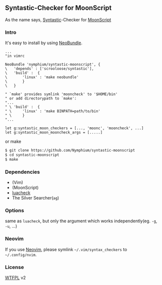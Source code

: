 ## Syntastic-Checker for MoonScript
As the name says, [Syntastic](https://github.com/scrooloose/syntastic)-Checker for [MoonScript](http://moonscript.org/)

### Intro
It's easy to install by using [NeoBundle](https://github.com/Shougo/NeoBundle.vim).
```Vim
...
"in vimrc

NeoBundle 'nymphium/syntastic-moonscript', {
\	'depends' : ['scrooloose/syntastic'],
\	'build' :  {
\		'linux' : 'make neobundle'
\		}
\	}

" `make' provides symlink 'mooncheck' to '$HOME/bin'
" or add directorypath to `make':
"...
" \	'build' :  {
" \		'linux' : 'make BINPATH=path/to/bin'
" \		}
"...

let g:syntastic_moon_checkers = [..., 'moonc', 'mooncheck', ...]
let g:syntastic_moon_mooncheck_args = [.....]
```

or make
```bash
$ git clone https://github.com/Nymphium/syntastic-moonscript
$ cd syntastic-moonscript
$ make
```

### Dependencies
- (Vim)
- (MoonScript)
- [luacheck](http://luacheck.readthedocs.org/)
- The Silver Searcher(`ag`)

### Options
same as `luacheck`, but only the argument which works independently(eg. `-g`, `-u`, ...)

### Neovim
If you use [Neovim](http://github.com/neovim/neovim), please symlink `~/.vim/syntax_checkers` to `~/.config/nvim`.

### License
[WTFPL](http://www.wtfpl.net/) v2
